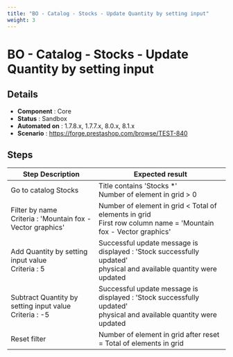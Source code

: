 ```yaml
---
title: "BO - Catalog - Stocks - Update Quantity by setting input"
weight: 3
---
```


# BO - Catalog - Stocks - Update Quantity by setting input
## Details
* **Component** : Core
* **Status** : Sandbox
* **Automated on** : 1.7.8.x, 1.7.7.x, 8.0.x, 8.1.x
* **Scenario** : https://forge.prestashop.com/browse/TEST-840

## Steps
| Step Description | Expected result |
| ----- | ----- |
| Go to catalog Stocks | Title contains 'Stocks *'<br>Number of element in grid > 0 |
| Filter by name<br>Criteria : 'Mountain fox - Vector graphics' | Number of element in grid < Total of elements in grid<br>First row column name = 'Mountain fox - Vector graphics' |
| Add Quantity by setting input value<br>Criteria : 5 | Successful update message is displayed : 'Stock successfully updated'<br>physical and available quantity were updated |
| Subtract Quantity by setting input value<br>Criteria : -5 | Successful update message is displayed : 'Stock successfully updated'<br>physical and available quantity were updated |
| Reset filter | Number of element in grid after reset = Total of elements in grid |
